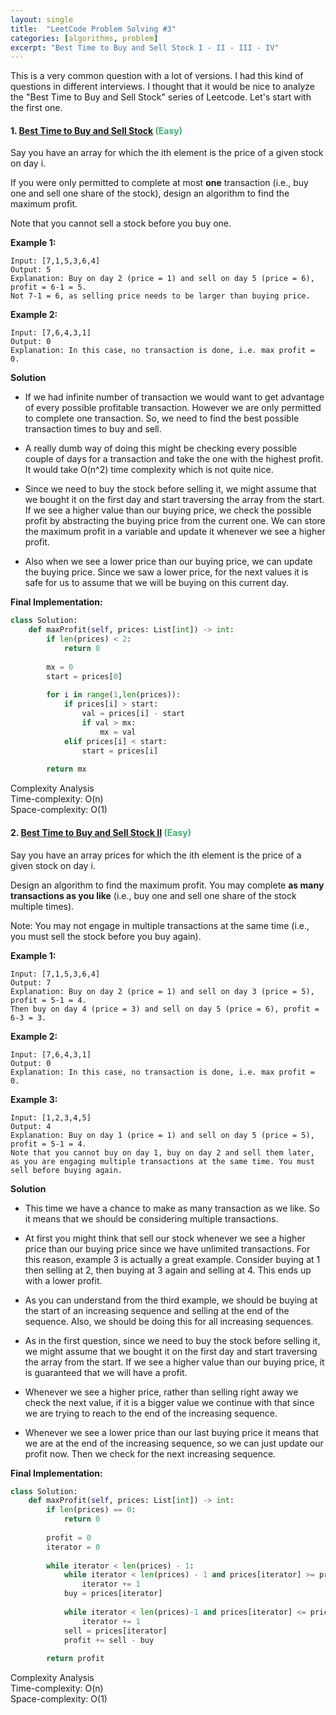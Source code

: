 ```yaml
---
layout: single
title:  "LeetCode Problem Solving #3"
categories: [algorithms, problem]
excerpt: "Best Time to Buy and Sell Stock I - II - III - IV"
---
```

<!---
MediumSeaGreen - Easy
Orange - Medium
Tomato - Hard
-->
This is a very common question with a lot of versions. I had this kind of questions in different interviews. I thought that it would be nice to analyze the "Best Time to Buy and Sell Stock" series of Leetcode. Let's start with the first one.

#### 1. [Best Time to Buy and Sell Stock](https://leetcode.com/problems/best-time-to-buy-and-sell-stock/) <span style="color:MediumSeaGreen">(Easy) </span>

Say you have an array for which the ith element is the price of a given stock on day i.

If you were only permitted to complete at most **one** transaction (i.e., buy one and sell one share of the stock), design an algorithm to find the maximum profit.

Note that you cannot sell a stock before you buy one.

**Example 1:**
```
Input: [7,1,5,3,6,4]
Output: 5
Explanation: Buy on day 2 (price = 1) and sell on day 5 (price = 6), profit = 6-1 = 5.  
Not 7-1 = 6, as selling price needs to be larger than buying price.
```

**Example 2:**
```
Input: [7,6,4,3,1]
Output: 0
Explanation: In this case, no transaction is done, i.e. max profit = 0.
```

**Solution**

* If we had infinite number of transaction we would want to get advantage of every possible profitable transaction. However we are only permitted to complete one transaction. So, we need to find the best possible transaction times to buy and sell.

* A really dumb way of doing this might be checking every possible couple of days for a transaction and take the one with the highest profit. It would take O(n^2) time complexity which is not quite nice.

* Since we need to buy the stock before selling it, we might assume that we bought it on the first day and start traversing the array from the start. If we see a higher value than our buying price, we check the possible profit by abstracting the buying price from the current one. We can store the maximum profit in a variable and update it whenever we see a higher profit. 

* Also when we see a lower price than our buying price, we can update the buying price. Since we saw a lower price, for the next values it is safe for us to assume that we will be buying on this current day.

**Final Implementation:**

```python
class Solution:
    def maxProfit(self, prices: List[int]) -> int:
        if len(prices) < 2:
            return 0
        
        mx = 0
        start = prices[0]
        
        for i in range(1,len(prices)):
            if prices[i] > start:
                val = prices[i] - start
                if val > mx:
                    mx = val
            elif prices[i] < start:
                start = prices[i]
        
        return mx
```

Complexity Analysis  
Time-complexity: O(n)  
Space-complexity: O(1)


#### 2. [Best Time to Buy and Sell Stock II](https://leetcode.com/problems/best-time-to-buy-and-sell-stock-ii/) <span style="color:MediumSeaGreen">(Easy) </span>

Say you have an array prices for which the ith element is the price of a given stock on day i.

Design an algorithm to find the maximum profit. You may complete **as many transactions as you like** (i.e., buy one and sell one share of the stock multiple times).

Note: You may not engage in multiple transactions at the same time (i.e., you must sell the stock before you buy again).

**Example 1:**
```
Input: [7,1,5,3,6,4]
Output: 7
Explanation: Buy on day 2 (price = 1) and sell on day 3 (price = 5), profit = 5-1 = 4.  
Then buy on day 4 (price = 3) and sell on day 5 (price = 6), profit = 6-3 = 3.
```

**Example 2:**
```
Input: [7,6,4,3,1]
Output: 0
Explanation: In this case, no transaction is done, i.e. max profit = 0.
```

**Example 3:**
```
Input: [1,2,3,4,5]
Output: 4
Explanation: Buy on day 1 (price = 1) and sell on day 5 (price = 5), profit = 5-1 = 4.  
Note that you cannot buy on day 1, buy on day 2 and sell them later, as you are engaging multiple transactions at the same time. You must sell before buying again.
```

**Solution**

* This time we have a chance to make as many transaction as we like. So it means that we should be considering multiple transactions.

* At first you might think that sell our stock whenever we see a higher price than our buying price since we have unlimited transactions.  For this reason, example 3 is actually a great example. Consider buying at 1 then selling at 2, then buying at 3 again and selling at 4. This ends up with a lower profit.

* As you can understand from the third example, we should be buying at the start of an increasing sequence and selling at the end of the sequence. Also, we should be doing this for all increasing sequences.

* As in the first question, since we need to buy the stock before selling it, we might assume that we bought it on the first day and start traversing the array from the start. If we see a higher value than our buying price, it is guaranteed that we will have a profit.

* Whenever we see a higher price, rather than selling right away we check the next value, if it is a bigger value we continue with that since we are trying to reach to the end of the increasing sequence.

* Whenever we see a lower price than our last buying price it means that we are at the end of the increasing sequence, so we can just update our profit now. Then we check for the next increasing sequence.

**Final Implementation:**

```python
class Solution:
    def maxProfit(self, prices: List[int]) -> int:
        if len(prices) == 0:
            return 0
        
        profit = 0
        iterator = 0 
        
        while iterator < len(prices) - 1:
            while iterator < len(prices) - 1 and prices[iterator] >= prices[iterator+1]:
                iterator += 1
            buy = prices[iterator]
            
            while iterator < len(prices)-1 and prices[iterator] <= prices[iterator+1]:
                iterator += 1
            sell = prices[iterator]    
            profit += sell - buy
                
        return profit
```

Complexity Analysis  
Time-complexity: O(n)  
Space-complexity: O(1)
